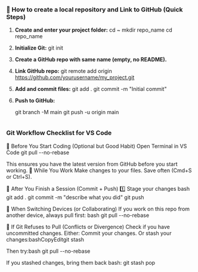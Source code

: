 ### 🔗 How to create a local repository and Link to GitHub (Quick Steps)

1. **Create and enter your project folder:**
cd ~
mkdir repo_name
cd repo_name


2. **Initialize Git:**
git init


3. **Create a GitHub repo with same name (empty, no README).**

4. **Link GitHub repo:**
git remote add origin https://github.com/yourusername/my_project.git


5. **Add and commit files:**
git add .
git commit -m "Initial commit"


6. **Push to GitHub:**

   git branch -M main
   git push -u origin main
   ```

### Git Workflow Checklist for VS Code

🔄 Before You Start Coding (Optional but Good Habit)
Open Terminal in VS Code
git pull --no-rebase

This ensures you have the latest version from GitHub before you start working.
📝 While You Work
Make changes to your files.
Save often (Cmd+S or Ctrl+S).

💾 After You Finish a Session (Commit + Push)
1️⃣ Stage your changes
bash
git add .
git commit -m "describe what you did"
git push

🔄 When Switching Devices (or Collaborating)
If you work on this repo from another device, always pull first:
bash
git pull --no-rebase

🚨 If Git Refuses to Pull (Conflicts or Divergence)
Check if you have uncommitted changes.
Either:
Commit your changes.
Or stash your changes:bashCopyEditgit stash

Then try:bash
git pull --no-rebase

If you stashed changes, bring them back
bash: git stash pop
